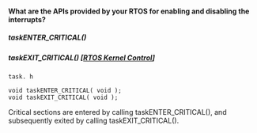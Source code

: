 #### What are the APIs provided by your RTOS for enabling and disabling the interrupts?

##### taskENTER_CRITICAL() 

##### taskEXIT_CRITICAL() [[RTOS Kernel Control](https://www.freertos.org/a00020.html)]

```
task. h

void taskENTER_CRITICAL( void );
void taskEXIT_CRITICAL( void );
```

Critical sections are entered by calling taskENTER_CRITICAL(), and subsequently exited by calling taskEXIT_CRITICAL().